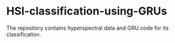 # HSI-classification-using-GRUs
The repository contains hyperspectral data and GRU code for its classification.
